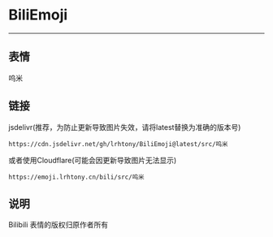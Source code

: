 # BiliEmoji
---
## 表情
呜米
## 链接
jsdelivr(推荐，为防止更新导致图片失效，请将latest替换为准确的版本号)
```
https://cdn.jsdelivr.net/gh/lrhtony/BiliEmoji@latest/src/呜米
```
或者使用Cloudflare(可能会因更新导致图片无法显示)
```
https://emoji.lrhtony.cn/bili/src/呜米
```
## 说明
Bilibili 表情的版权归原作者所有
